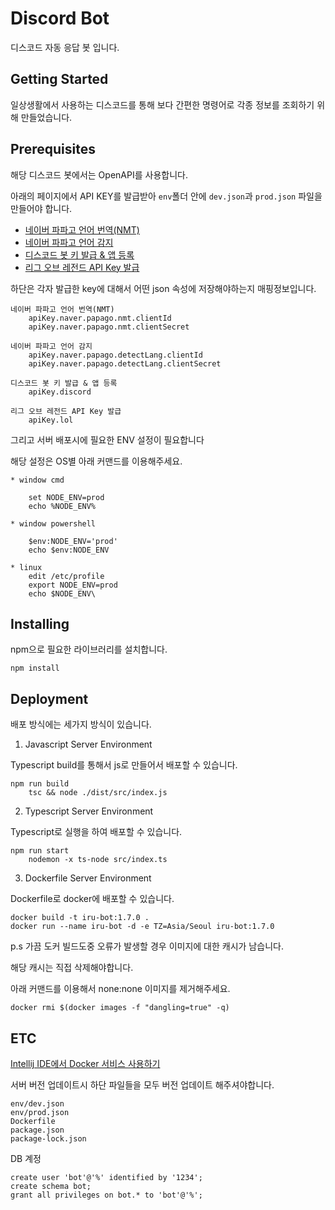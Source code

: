 Discord Bot
===

디스코드 자동 응답 봇 입니다.

Getting Started
--

일상생활에서 사용하는 디스코드를 통해 보다 간편한 명령어로 각종 정보를 조회하기 위해 만들었습니다.

Prerequisites
--

해당 디스코드 봇에서는 OpenAPI를 사용합니다.
 
아래의 페이지에서 API KEY를 발급받아 ```env```폴더 안에 ```dev.json```과 ```prod.json``` 파일을 만들어야 합니다.

- [네이버 파파고 언어 번역(NMT)](https://developers.naver.com/docs/papago/papago-nmt-overview.md)
- [네이버 파파고 언어 감지](https://developers.naver.com/docs/papago/papago-detectlangs-overview.md)
- [디스코드 봇 키 발급 & 앱 등록](https://blog.naver.com/wpdus2694/221192640522)
- [리그 오브 레전드 API Key 발급](https://developer.riotgames.com/)

하단은 각자 발급한 key에 대해서 어떤 json 속성에 저장해야하는지 매핑정보입니다.

```
네이버 파파고 언어 번역(NMT)
    apiKey.naver.papago.nmt.clientId
    apiKey.naver.papago.nmt.clientSecret

네이버 파파고 언어 감지
    apiKey.naver.papago.detectLang.clientId
    apiKey.naver.papago.detectLang.clientSecret

디스코드 봇 키 발급 & 앱 등록
    apiKey.discord

리그 오브 레전드 API Key 발급
    apiKey.lol
```

그리고 서버 배포시에 필요한 ENV 설정이 필요합니다

해당 설정은 OS별 아래 커맨드를 이용해주세요.

```
* window cmd

    set NODE_ENV=prod
    echo %NODE_ENV%

* window powershell

    $env:NODE_ENV='prod'
    echo $env:NODE_ENV

* linux
    edit /etc/profile
    export NODE_ENV=prod
    echo $NODE_ENV\
```

Installing 
---

npm으로 필요한 라이브러리를 설치합니다.

```
npm install
```

Deployment
---

배포 방식에는 세가지 방식이 있습니다.

1. Javascript Server Environment

Typescript build를 통해서 js로 만들어서 배포할 수 있습니다.

```
npm run build
    tsc && node ./dist/src/index.js
```

2. Typescript Server Environment

Typescript로 실행을 하여 배포할 수 있습니다.

```
npm run start
    nodemon -x ts-node src/index.ts
```

3. Dockerfile Server Environment

Dockerfile로 docker에 배포할 수 있습니다.

```
docker build -t iru-bot:1.7.0 . 
docker run --name iru-bot -d -e TZ=Asia/Seoul iru-bot:1.7.0
```

p.s
가끔 도커 빌드도중 오류가 발생할 경우 이미지에 대한 캐시가 남습니다.

해당 캐시는 직접 삭제해야합니다.

아래 커맨드를 이용해서 none:none 이미지를 제거해주세요.

```
docker rmi $(docker images -f "dangling=true" -q)
```

ETC
--
[Intellij IDE에서 Docker 서비스 사용하기](https://log-laboratory.tistory.com/190)

서버 버전 업데이트시 하단 파일들을 모두 버전 업데이트 해주셔야합니다.

```
env/dev.json
env/prod.json
Dockerfile
package.json
package-lock.json
```

DB 계정 
```
create user 'bot'@'%' identified by '1234';
create schema bot;
grant all privileges on bot.* to 'bot'@'%';
```